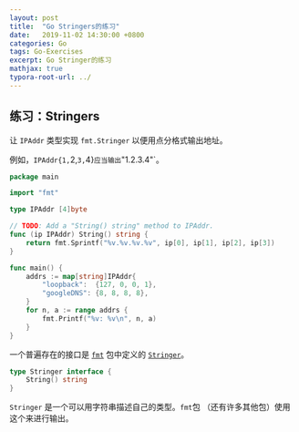 ```yaml
---
layout: post
title:  "Go Stringers的练习"
date:   2019-11-02 14:30:00 +0800
categories: Go
tags: Go-Exercises
excerpt: Go Stringer的练习
mathjax: true
typora-root-url: ../
---
```


## 练习：Stringers

让 `IPAddr` 类型实现 `fmt.Stringer` 以便用点分格式输出地址。

例如，`IPAddr{1,`2,`3,`4}` 应当输出 `"1.2.3.4"`。

```go
package main

import "fmt"

type IPAddr [4]byte

// TODO: Add a "String() string" method to IPAddr.
func (ip IPAddr) String() string {
	return fmt.Sprintf("%v.%v.%v.%v", ip[0], ip[1], ip[2], ip[3])
}

func main() {
	addrs := map[string]IPAddr{
		"loopback":  {127, 0, 0, 1},
		"googleDNS": {8, 8, 8, 8},
	}
	for n, a := range addrs {
		fmt.Printf("%v: %v\n", n, a)
	}
}
```

一个普遍存在的接口是 [`fmt`](http://golang.org/pkg/fmt/) 包中定义的 [`Stringer`](http://golang.org/pkg/fmt/#Stringer)。

```go
type Stringer interface {
    String() string
}
```

`Stringer` 是一个可以用字符串描述自己的类型。`fmt`包 （还有许多其他包）使用这个来进行输出。



